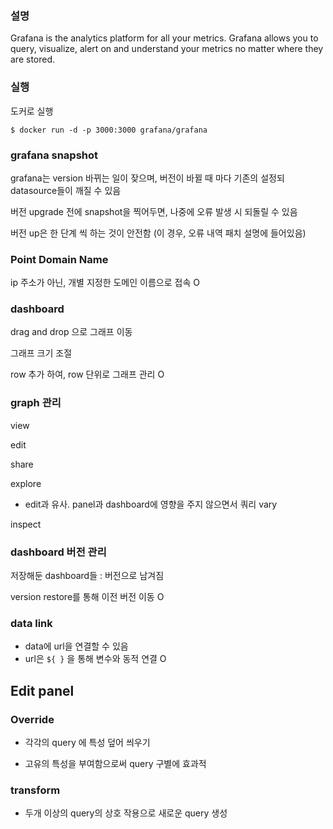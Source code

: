 



### 설명

Grafana is the analytics platform for all your metrics. Grafana allows you to query, visualize, alert on and understand your metrics no matter where they are stored.



### 실행

도커로 실행


```
$ docker run -d -p 3000:3000 grafana/grafana
```



### grafana snapshot

grafana는 version 바뀌는 일이 잦으며, 버전이 바뀔 때 마다 기존의 설정되 datasource들이 깨질 수 있음

버전 upgrade 전에 snapshot을 찍어두면, 나중에 오류 발생 시 되돌릴 수 있음

버전 up은 한 단계 씩 하는 것이 안전함 (이 경우, 오류 내역 패치 설명에 들어있음)





### Point Domain Name

ip 주소가 아닌, 개별 지정한 도메인 이름으로 접속 O





### dashboard

drag and drop 으로 그래프 이동 

그래프 크기 조절

row 추가 하여, row 단위로 그래프 관리 O



### graph 관리

view

edit

share

explore

- edit과 유사. panel과 dashboard에 영향을 주지 않으면서 쿼리 vary

inspect 



### dashboard 버전 관리

저장해둔 dashboard들 : 버전으로 남겨짐

version restore를 통해 이전 버전 이동 O



### data link

- data에 url을 연결할 수 있음
- url은 `${ }` 을 통해 변수와 동적 연결 O



## Edit panel



### Override

- 각각의 query 에 특성 덮어 씌우기

- 고유의 특성을 부여함으로써 query 구별에 효과적



### transform

- 두개 이상의 query의 상호 작용으로 새로운 query 생성